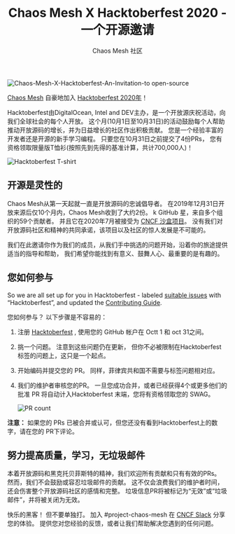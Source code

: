 ﻿---
slug: /chaos-mesh-x-hacktoberfest-2020
title: Chaos Mesh X Hacktoberfest 2020 - 一个开源邀请
author: Chaos Mesh 社区
author_url: https://github.com/chaos-mesh
author_image_url: https://avatars1.githubusercontent.com/u59082378?v=4
image: /img/chaos-mesh-x-hacktoberfest.jpg
tags:
  - Chaos Mesh
  - Chaos工程
  - 开源
---

![Chaos-Mesh-X-Hacktoberfest-An-Invitation-to open-source](/img/chaos-mesh-x-hacktoberfest.jpg)

[Chaos Mesh](https://github.com/chaos-mesh/chaos-mesh) 自豪地加入 [Hacktoberfest 2020年](https://hacktoberfest.digitalocean.com/)！

Hacktoberfest由DigitalOcean, Intel and DEV主办，是一个开放源庆祝活动，向我们全球社会的每个人开放。 这个月(10月1日至10月31日)的活动鼓励每个人帮助推动开放源码的增长，并为日益增长的社区作出积极贡献。 您是一个经验丰富的开发者还是开源的新手学习编程。 只要您在10月31日之前提交了4份PRs， 您有资格领取限量版T恤衫(按照先到先得的基准计算，共计700,000人)！

<!--truncate-->

![Hacktoberfest T-shirt](/img/hacktoberfest-shirt.png)

## 开源是灵性的

Chaos Mesh从第一天起就一直是开放源码的忠诚倡导者。 在2019年12月31日开放来源后仅10个月内，Chaos Mesh收到了大约2份。 k GitHub 星，来自多个组织的59个贡献者。 并且它在2020年7月被接受为 [CNCF 沙盒项目](https://www.cncf.io/sandbox-projects/)。 没有我们对开放源码社区和精神的共同承诺，该项目以及社区的惊人发展是不可能的。

我们在此邀请你作为我们的成员，从我们手中挑选的问题开始，沿着你的旅途提供适当的指导和帮助， 我们希望你能找到有意义、鼓舞人心、最重要的是有趣的。

## 您如何参与

So we are all set up for you in Hacktoberfest - labeled [suitable issues](https://github.com/chaos-mesh/chaos-mesh/issues?q=is%3Aissue+is%3Aopen+label%3AHacktoberfest) with “Hacktoberfest”, and updated the [Contributing Guide](https://github.com/chaos-mesh/chaos-mesh/blob/master/CONTRIBUTING.md).

您如何参与？ 以下步骤是不容易的：

1. 注册 [Hacktoberfest](https://hacktoberfest.digitalocean.com/login) , 使用您的 GitHub 帐户在 Octt 1 和 oct 31之间。
2. 挑一个问题。 注意到这些问题仍在更新， 但你不必被限制在Hacktoberfest 标签的问题上，这只是一个起点。
3. 开始编码并提交您的 PR。 同样，菲律宾共和国不需要与标签问题相对应。
4. 我们的维护者审核您的PR。 一旦您成功合并，或者已经获得4个或更多他们的批准 PR 将自动计入Hacktoberfest 末端，您将有资格领取您的 SWAG。

   ![PR count](/img/PR-count.png)

**注意：** 如果您的 PRs 已被合并或认可，但您还没有看到Hacktoberfest上的数字，请在您的 PR下评论。

## 努力提高质量，学习，无垃圾邮件

本着开放源码和黑克托贝菲斯特的精神，我们欢迎所有贡献和只有有效的PRs。 然而，我们不会鼓励或容忍垃圾邮件的贡献。 这不仅会浪费我们的维护者时间，还会伤害整个开放源码社区的感情和完整。 垃圾信息PR将被标记为“无效”或“垃圾邮件”，并将被关闭为无效。

快乐的黑客！ 但不要单独打。 加入 #project-chaos-mesh 在 [CNCF Slack](https://slack.cncf.io/) 分享您的体验。 提供您对您经验的反馈，或者让我们帮助解决您遇到的任何问题。
